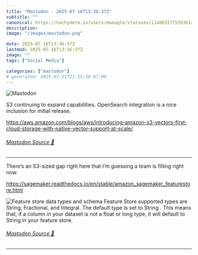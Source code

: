 ```yaml
---
title: "Mastodon - 2025-07-16T13:36:37Z"
subtitle: ""
canonical: https://hachyderm.io/users/mweagle/statuses/114863177539361474
description:
image: "/images/mastodon.png"

date: 2025-07-16T13:36:37Z
lastmod: 2025-07-16T13:36:37Z
image: ""
tags: ["Social Media"]

categories: ["mastodon"]
# generated: 2025-07-21T21:15:38-07:00
---
```

![Mastodon](/images/mastodon.png)

<p>S3 continuing to expand capabilities. OpenSearch integration is a nice inclusion for initial release. </p><p><a href="https://aws.amazon.com/blogs/aws/introducing-amazon-s3-vectors-first-cloud-storage-with-native-vector-support-at-scale/" target="_blank" rel="nofollow noopener noreferrer" translate="no"><span class="invisible">https://</span><span class="ellipsis">aws.amazon.com/blogs/aws/intro</span><span class="invisible">ducing-amazon-s3-vectors-first-cloud-storage-with-native-vector-support-at-scale/</span></a></p>


###### [Mastodon Source 🐘](https://hachyderm.io/@mweagle/114863177539361474)

___

<p>There’s an S3-sized gap right here that I’m guessing a team is filling right now. </p><p> <a href="https://sagemaker.readthedocs.io/en/stable/amazon_sagemaker_featurestore.html" target="_blank" rel="nofollow noopener noreferrer" translate="no"><span class="invisible">https://</span><span class="ellipsis">sagemaker.readthedocs.io/en/st</span><span class="invisible">able/amazon_sagemaker_featurestore.html</span></a></p>

![Feature store data types and schema
Feature Store supported types are String,
Fractional, and Integral. The default type
is set to String . This means that, if a column
in your dataset is not a float or long type,
it will default to String in your feature store.](c55475adb924cdda.jpeg)

###### [Mastodon Source 🐘](https://hachyderm.io/@mweagle/114863527004435500)

___
